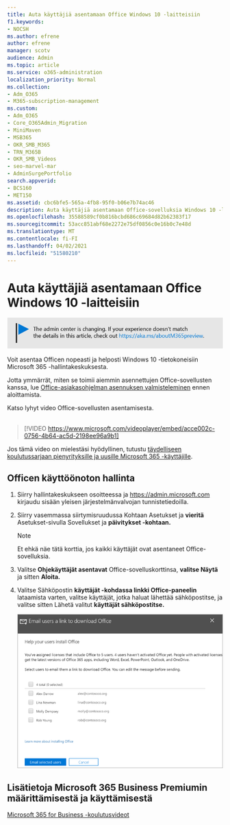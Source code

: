 ```yaml
---
title: Auta käyttäjiä asentamaan Office Windows 10 -laitteisiin
f1.keywords:
- NOCSH
ms.author: efrene
author: efrene
manager: scotv
audience: Admin
ms.topic: article
ms.service: o365-administration
localization_priority: Normal
ms.collection:
- Adm_O365
- M365-subscription-management
ms.custom:
- Adm_O365
- Core_O365Admin_Migration
- MiniMaven
- MSB365
- OKR_SMB_M365
- TRN_M365B
- OKR_SMB_Videos
- seo-marvel-mar
- AdminSurgePortfolio
search.appverid:
- BCS160
- MET150
ms.assetid: cbc6bfe5-565a-4fb8-95f0-b06e7b74ac46
description: Auta käyttäjiä asentamaan Office-sovelluksia Windows 10 -laitteisiin ja asentamaan Office helposti Windows 10 -tietokoneisiin Microsoft 365 -hallintakeskuksesta.
ms.openlocfilehash: 35588589cf0b816bcbd686c69684d82b62383f17
ms.sourcegitcommit: 53acc851abf68e2272e75df0856c0e16b0c7e48d
ms.translationtype: MT
ms.contentlocale: fi-FI
ms.lasthandoff: 04/02/2021
ms.locfileid: "51580210"
---
```

# <a name="help-your-users-install-office-on-windows-10-devices"></a>Auta käyttäjiä asentamaan Office Windows 10 -laitteisiin

[![Selite, jossa ilmoitetaan, että hallintakeskus muuttuu. Lisätietoja löytyy osoitteesta aka.ms/aboutM365preview.](../media/m365admincenterchanging.png)](/office365/admin/microsoft-365-admin-center-preview)

Voit asentaa Officen nopeasti ja helposti Windows 10 -tietokoneisiin Microsoft 365 -hallintakeskuksesta.
  
Jotta ymmärrät, miten se toimii aiemmin asennettujen Office-sovellusten kanssa, lue [Office-asiakasohjelman asennuksen valmisteleminen](prepare-for-office-client-deployment.md) ennen aloittamista.

Katso lyhyt video Office-sovellusten asentamisesta.<br><br>

> [!VIDEO https://www.microsoft.com/videoplayer/embed/acce002c-0756-4b64-ac5d-2198ee96a9b1] 

Jos tämä video on mielestäsi hyödyllinen, tutustu [täydelliseen koulutussarjaan pienyrityksille ja uusille Microsoft 365 -käyttäjille](https://support.microsoft.com/office/6ab4bbcd-79cf-4000-a0bd-d42ce4d12816).

## <a name="manage-office-deployments"></a>Officen käyttöönoton hallinta

1. Siirry hallintakeskukseen osoitteessa ja <a href="https://go.microsoft.com/fwlink/p/?linkid=2024339" target="_blank">https://admin.microsoft.com</a> kirjaudu sisään yleisen järjestelmänvalvojan tunnistetiedoilla. 

2. Siirry  vasemmassa siirtymisruudussa Kohtaan Asetukset ja **vieritä** Asetukset-sivulla Sovellukset ja **päivitykset -kohtaan.**
    > [!NOTE]
    > Et ehkä näe tätä korttia, jos kaikki käyttäjät ovat asentaneet Office-sovelluksia.
  
3. Valitse **Ohjekäyttäjät asentavat** Office-sovelluskorttinsa, **valitse Näytä** ja sitten **Aloita.**
    
4. Valitse Sähköpostin **käyttäjät -kohdassa linkki Office-paneelin** lataamista varten, valitse käyttäjät, jotka haluat lähettää sähköpostitse, ja valitse sitten Lähetä valitut **käyttäjät sähköpostitse.**

   ![Valitse käyttäjät, jotka lähettävät sähköpostia Office-latauslinkin avulla.](../media/sendemailtousers.png)

## <a name="for-more-on-setting-up-and-using-microsoft-365-business-premium"></a>Lisätietoja Microsoft 365 Business Premiumin määrittämisestä ja käyttämisestä

[Microsoft 365 for Business -koulutusvideot](https://support.microsoft.com/office/6ab4bbcd-79cf-4000-a0bd-d42ce4d12816)